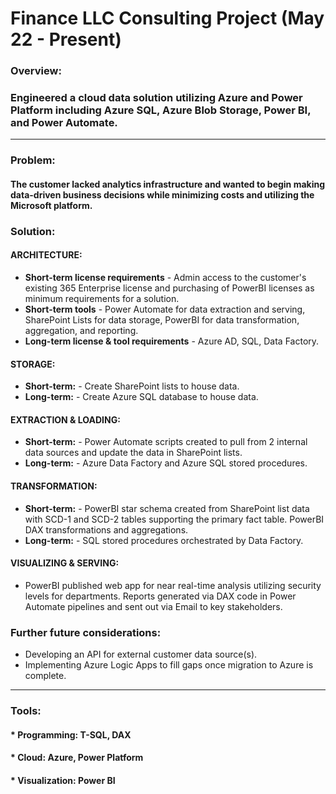 # Finance LLC Consulting Project (May 22 - Present)
### Overview:   
### Engineered a cloud data solution utilizing Azure and Power Platform including Azure SQL, Azure Blob Storage, Power BI, and Power Automate.
___
### Problem:  
#### The customer lacked analytics infrastructure and wanted to begin making data-driven business decisions while minimizing costs and utilizing the Microsoft platform.
### Solution:  
#### ARCHITECTURE:  
* **Short-term license requirements** - Admin access to the customer's existing 365 Enterprise license and purchasing of PowerBI licenses as minimum requirements for a solution. 
* **Short-term tools** - Power Automate for data extraction and serving, SharePoint Lists for data storage, PowerBI for data transformation, aggregation, and reporting.
* **Long-term license & tool requirements** - Azure AD, SQL, Data Factory.
#### STORAGE:
* **Short-term:** - Create SharePoint lists to house data.
* **Long-term:** - Create Azure SQL database to house data.
#### EXTRACTION & LOADING:
* **Short-term:** - Power Automate scripts created to pull from 2 internal data sources and update the data in SharePoint lists.
* **Long-term:** - Azure Data Factory and Azure SQL stored procedures. 
#### TRANSFORMATION:
* **Short-term:** - PowerBI star schema created from SharePoint list data with SCD-1 and SCD-2 tables supporting the primary fact table. PowerBI DAX transformations and aggregations.
* **Long-term:** - SQL stored procedures orchestrated by Data Factory.
#### VISUALIZING & SERVING:
* PowerBI published web app for near real-time analysis utilizing security levels for departments. Reports generated via DAX code in Power Automate pipelines and sent out via Email to key stakeholders.  
### Further future considerations:  
* Developing an API for external customer data source(s).  
* Implementing Azure Logic Apps to fill gaps once migration to Azure is complete.
___
### Tools:
#### * Programming: T-SQL, DAX
#### * Cloud: Azure, Power Platform
#### * Visualization: Power BI
